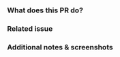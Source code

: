 ### What does this PR do?

<!-- Summary of changes -->

### Related issue

<!-- If applicable, Provide an issue link here -->

### Additional notes & screenshots

<!-- Any additional information your reviewers would need to know: software design choices, how to test, configuration changes, etc -->
